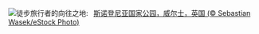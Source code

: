 ![](https://www.bing.com/th?id=OHR.SnowdoniaNational_ZH-CN7415540950_UHD.jpg&w=1000)徒步旅行者的向往之地:&nbsp;&ensp;[斯诺登尼亚国家公园，威尔士，英国 (© Sebastian Wasek/eStock Photo)](https://www.bing.com/th?id=OHR.SnowdoniaNational_ZH-CN7415540950_UHD.jpg)
<br><br/>
